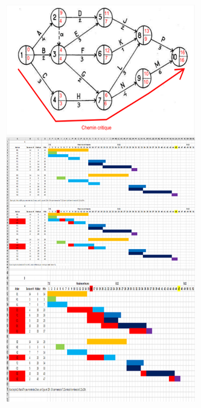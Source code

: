 <img align="center" src="./Ex3_PERT.png" width="500" height="350" />
<img align="center" src="./Ex6_P1_GANTT.png" width="500" height="350" />
<img align="center" src="./Ex6_P2_GANTT.png" width="500" height="350" />
